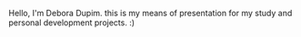 
Hello, I'm Debora Dupim.
this is my means of presentation for my study and personal development projects. :)
<!---
DeboraDupim/DeboraDupim is a ✨ special ✨ repository because its `README.md` (this file) appears on your GitHub profile.
You can click the Preview link to take a look at your changes.
--->
